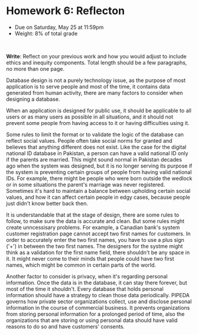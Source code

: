 # Homework 6: Reflecton

- Due on Saturday, May 25 at 11:59pm
- Weight: 8% of total grade

<br>

**Write**: Reflect on your previous work and how you would adjust to include ethics and inequity components. Total length should be a few paragraphs, no more than one page.

Database design is not a purely technology issue, as the purpose of most application is to serve people and most of the time, it contains data generated from human activity, there are many factors to consider when designing a database.

When an application is designed for public use, it should be applicable to all users or as many users as possible in all situations, and it should not prevent some people from having access to it or having difficulties using it.

Some rules to limit the format or to validate the logic of the database can reflect social values. People often take social norms for granted and believes that anything different does not exist. Like the case for the digital national ID database in Pakistan, a person can have a valid national ID only if the parents are married. This might sound normal in Pakistan decades ago when the system was designed, but it is no longer serving its purpose if the system is preventing certain groups of people from having valid national IDs. For example, there might be people who were born outside the wedlock or in some situations the parent's marriage was never registered. Sometimes it's hard to maintain a balance between upholding certain social values, and how it can affect certain people in edgy cases, because people just didn't know better back then.

It is understandable that at the stage of design, there are some rules to follow, to make sure the data is accurate and clean. But some rules might create unncessisary problems. For example, a Canadian bank's system customer registration page cannot accept two first names for customers. In order to accurately enter the two first names, you have to use a plus sign ('+') in between the two first names. The designers for the systme might think as a validation for the first name field, there shouldn't be any space in it. It might never come to their minds that people could have two first names, which might be common in certain parts of the world.

Another factor to consider is privacy, when it's regarding personal information. Once the data is in the database, it can stay there forever, but most of the time it shouldn't. Every database that holds personal information should have a strategy to clean those data periodically. PIPEDA governs how private sector organizations collect, use and disclose personal information in the course of commercial business. It prevents organizations from storing personal information for a prolonged period of time, also the organizations that are storing or using personal data should have valid reasons to do so and have customers' consents.
